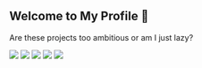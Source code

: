 ## Welcome to My Profile 🍣

Are these projects too ambitious or am I just lazy?


![](https://img.shields.io/badge/-Julia-9558b2?style=flat&logo=Julia&logoColor=FFFFFF)
![](https://img.shields.io/badge/-Go-00ADD8?style=flat&logo=Go&logoColor=FFFFFF)
![](https://img.shields.io/badge/-Python-3776AB?style=flat&logo=Python&logoColor=FFFFFF)
![](https://img.shields.io/badge/-Swift-FA7343?style=flat&logo=Swift&logoColor=FFFFFF)
![](https://img.shields.io/badge/-Minecraft-007396?style=flat&logo=Java&logoColor=FFFFFF)
